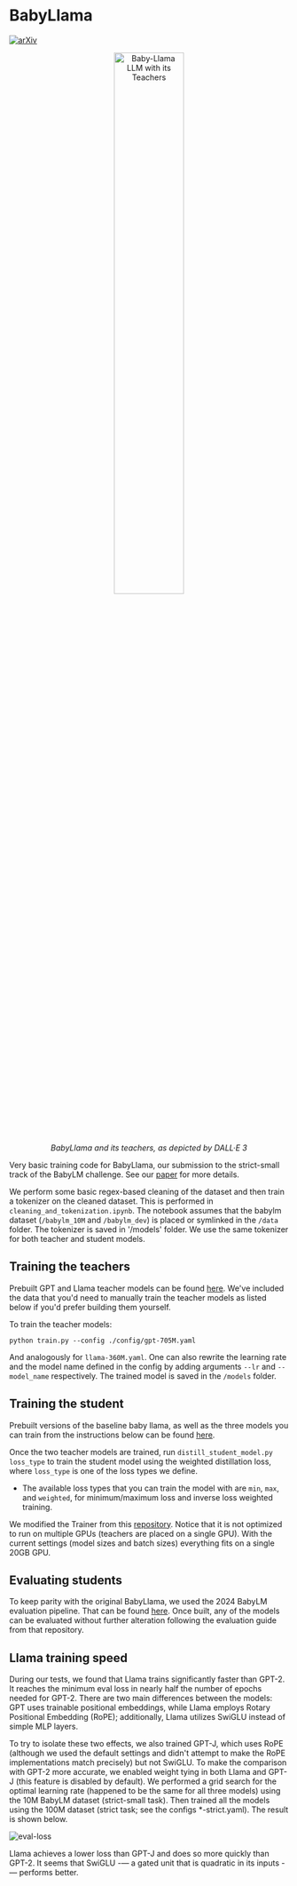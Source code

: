 # BabyLlama

[![arXiv](https://img.shields.io/badge/arXiv-2308.02019-b31b1b.svg)](https://arxiv.org/abs/2308.02019)

<div align="center">
  <img src="assets/babyllama-dalle3.png" alt="Baby-Llama LLM with its Teachers" width=50% height=50%>

  *BabyLlama and its teachers, as depicted by  DALL·E 3*
</div>

Very basic training code for BabyLlama, our submission to the strict-small track of the BabyLM challenge. See our [paper](https://arxiv.org/abs/2308.02019) for more details.

We perform some basic regex-based cleaning of the dataset and then train a tokenizer on the cleaned dataset. This is performed in `cleaning_and_tokenization.ipynb`. The notebook assumes that the babylm dataset (`/babylm_10M` and `/babylm_dev`) is placed or symlinked in the `/data` folder.
The tokenizer is saved in '/models' folder. We use the same tokenizer for both teacher and student models.

## Training the teachers

Prebuilt GPT and Llama teacher models can be found [here](https://drive.google.com/drive/folders/1giV3CF5jPNIW6gcTb22EHQMHDVlUwARf?usp=sharing). We've included the data that you'd need to manually train the teacher models as listed below if you'd prefer building them yourself.

To train the teacher models: 
```
python train.py --config ./config/gpt-705M.yaml
```
And analogously for `llama-360M.yaml`.
One can also rewrite the learning rate and the model name defined in the config by adding arguments `--lr` and `--model_name` respectively. The trained model is saved in the `/models` folder.

## Training the student

Prebuilt versions of the baseline baby llama, as well as the three models you can train from the instructions below can be found [here](https://drive.google.com/file/d/1eAxvxrhxXVDOg4j3UuI5tfdlrqnU3vc8/view?usp=sharing).

Once the two teacher models are trained, run `distill_student_model.py loss_type` to train the student model using the weighted distillation loss, where `loss_type` is one of the loss types we define.
- The available loss types that you can train the model with are `min`, `max`, and `weighted`, for minimum/maximum loss and inverse loss weighted training.

We modified the Trainer from this [repository](https://github.com/philschmid/knowledge-distillation-transformers-pytorch-sagemaker). Notice that it is not optimized to run on multiple GPUs (teachers are placed on a single GPU).
With the current settings (model sizes and batch sizes) everything fits on a single 20GB GPU.

## Evaluating students

To keep parity with the original BabyLlama, we used the 2024 BabyLM evaluation pipeline. That can be found [here](https://github.com/babylm/evaluation-pipeline-2024). Once built, any of the models can be evaluated without further alteration following the evaluation guide from that repository.


## Llama training speed

During our tests, we found that Llama trains significantly faster than GPT-2. It reaches the minimum eval loss in nearly half the number of epochs needed for GPT-2. There are two main differences between the models: GPT uses trainable positional embeddings, while Llama employs Rotary Positional Embedding (RoPE); additionally, Llama utilizes SwiGLU instead of simple MLP layers. 

To try to isolate these two effects, we also trained GPT-J, which uses RoPE (although we used the default settings and didn't attempt to make the RoPE implementations match precisely) but not SwiGLU. To make the comparison with GPT-2 more accurate, we enabled weight tying in both Llama and GPT-J (this feature is disabled by default). We performed a grid search for the optimal learning rate (happened to be the same for all three models) using the 10M BabyLM dataset (strict-small task). Then trained all the models using the 100M dataset (strict task; see the configs *-strict.yaml). The result is shown below.

![eval-loss](assets/wandb-Llama-gptj-gpt2.png)

Llama achieves a lower loss than GPT-J and does so more quickly than GPT-2. It seems that SwiGLU -— a gated unit that is quadratic in its inputs -— performs better.